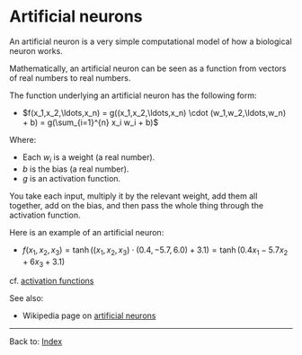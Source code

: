 # Artificial neurons

An artificial neuron is a very simple computational model of how a biological neuron works.

Mathematically, an artificial neuron can be seen as a function from vectors of real numbers to real numbers.

The function underlying an artificial neuron has the following form:
- $f(x_1,x_2,\ldots,x_n) = g((x_1,x_2,\ldots,x_n) \cdot (w_1,w_2,\ldots,w_n) + b) = g(\sum_{i=1}^{n} x_i w_i + b)$

Where:
- Each $w_i$ is a weight (a real number).
- $b$ is the bias (a real number).
- $g$ is an activation function.

You take each input, multiply it by the relevant weight, add them all together, add on the bias, and then pass the whole thing through the activation function.

Here is an example of an artificial neuron:
- $f(x_1,x_2,x_3) = \tanh((x_1,x_2,x_3) \cdot (0.4,-5.7,6.0) + 3.1) = \tanh(0.4x_1 - 5.7x_2 + 6x_3 + 3.1)$


cf. [activation functions](activation_functions.md)

See also:
- Wikipedia page on [artificial neurons](https://en.wikipedia.org/wiki/Artificial_neuron)

----

Back to: [Index](index.md)
